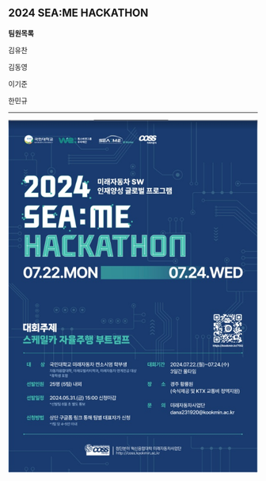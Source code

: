 2024 SEA:ME HACKATHON
---
**팀원목록**


김유찬


김동영


이기준


한민규


---
![대회 포스터](https://github.com/YuChani/2024-SEA-ME-HACKATHON/blob/master/2024%20SEAME%20HACKATON.png)

